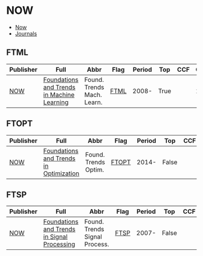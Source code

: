 # NOW

- [Now](https://www.nowpublishers.com/)
- [Journals](https://www.nowpublishers.com/Journal)

## FTML

|Publisher|Full|Abbr|Flag|Period|Top|CCF|CAS|JCR|IF|Type|
|-        |-   |-   |-   |-     |-  |-  |-  |-  |- |-   |
|[NOW](https://www.nowpublishers.com/)|[Foundations and Trends in Machine Learning](https://www.nowpublishers.com/MAL)|Found. Trends Mach. Learn.|[FTML](https://www.nowpublishers.com/MAL)|2008-|True||1||65.3||

## FTOPT

|Publisher|Full|Abbr|Flag|Period|Top|CCF|CAS|JCR|IF|Type|
|-        |-   |-   |-   |-     |-  |-  |-  |-  |- |-   |
|[NOW](https://www.nowpublishers.com/)|[Foundations and Trends in Optimization](https://www.nowpublishers.com/OPT)|Found. Trends Optim.|[FTOPT](https://www.nowpublishers.com/OPT)|2014-|False||||||

## FTSP

|Publisher|Full|Abbr|Flag|Period|Top|CCF|CAS|JCR|IF|Type|
|-        |-   |-   |-   |-     |-  |-  |-  |-  |- |-   |
|[NOW](https://www.nowpublishers.com/)|[Foundations and Trends in Signal Processing](https://www.nowpublishers.com/SIG)|Found. Trends Signal Process.|[FTSP](https://www.nowpublishers.com/SIG)|2007-|False||4||1.7||

